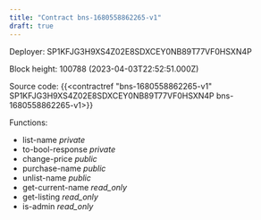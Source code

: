 ```yaml
---
title: "Contract bns-1680558862265-v1"
draft: true
---
```

Deployer: SP1KFJG3H9XS4Z02E8SDXCEY0NB89T77VF0HSXN4P


 



Block height: 100788 (2023-04-03T22:52:51.000Z)

Source code: {{<contractref "bns-1680558862265-v1" SP1KFJG3H9XS4Z02E8SDXCEY0NB89T77VF0HSXN4P bns-1680558862265-v1>}}

Functions:

* list-name _private_
* to-bool-response _private_
* change-price _public_
* purchase-name _public_
* unlist-name _public_
* get-current-name _read_only_
* get-listing _read_only_
* is-admin _read_only_
